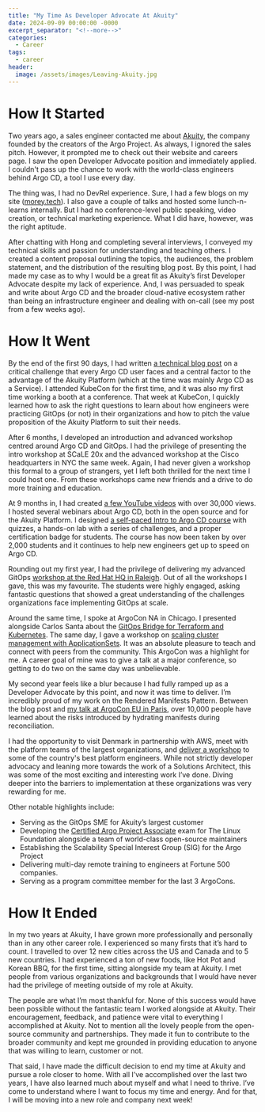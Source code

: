 ```yaml
---
title: "My Time As Developer Advocate At Akuity"
date: 2024-09-09 00:00:00 -0000
excerpt_separator: "<!--more-->"
categories:
  - Career
tags:
  - career
header:
  image: /assets/images/Leaving-Akuity.jpg
---
```


# How It Started
Two years ago, a sales engineer contacted me about [Akuity](https://akuity.io/), the company founded by the creators of the Argo Project. As always, I ignored the sales pitch. However, it prompted me to check out their website and careers page. I saw the open Developer Advocate position and immediately applied. I couldn't pass up the chance to work with the world-class engineers behind Argo CD, a tool I use every day.

The thing was, I had no DevRel experience. Sure, I had a few blogs on my site ([morey.tech](https://morey.tech/)). I also gave a couple of talks and hosted some lunch-n-learns internally. But I had no conference-level public speaking, video creation, or technical marketing experience. What I did have, however, was the right aptitude. 

After chatting with Hong and completing several interviews, I conveyed my technical skills and passion for understanding and teaching others. I created a content proposal outlining the topics, the audiences, the problem statement, and the distribution of the resulting blog post. By this point, I had made my case as to why I would be a great fit as Akuity’s first Developer Advocate despite my lack of experience. And, I was persuaded to speak and write about Argo CD and the broader cloud-native ecosystem rather than being an infrastructure engineer and dealing with on-call (see my post from a few weeks ago).

# How It Went
By the end of the first 90 days, I had written [a technical blog post](https://akuity.io/blog/argo-cd-architectures-explained/) on a critical challenge that every Argo CD user faces and a central factor to the advantage of the Akuity Platform (which at the time was mainly Argo CD as a Service). I attended KubeCon for the first time, and it was also my first time working a booth at a conference. That week at KubeCon, I quickly learned how to ask the right questions to learn about how engineers were practicing GitOps (or not) in their organizations and how to pitch the value proposition of the Akuity Platform to suit their needs.

After 6 months, I developed an introduction and advanced workshop centred around Argo CD and GitOps. I had the privilege of presenting the intro workshop at SCaLE 20x and the advanced workshop at the Cisco headquarters in NYC the same week. Again, I had never given a workshop this formal to a group of strangers, yet I left both thrilled for the next time I could host one. From these workshops came new friends and a drive to do more training and education.

At 9 months in, I had created [a few YouTube videos](https://www.youtube.com/watch?v=MlAWr8bVr0I&t=745s) with over 30,000 views. I hosted several webinars about Argo CD, both in the open source and for the Akuity Platform. I designed [a self-paced Intro to Argo CD course](https://academy.akuity.io/courses/gitops-argocd-intro) with quizzes, a hands-on lab with a series of challenges, and a proper certification badge for students. The course has now been taken by over 2,000 students and it continues to help new engineers get up to speed on Argo CD.

Rounding out my first year, I had the privilege of delivering my advanced GitOps [workshop at the Red Hat HQ in Raleigh](https://www.linkedin.com/posts/nicholas-morey_gitops-activity-7102995981197025280-uz_8?utm_source=share&utm_medium=member_desktop). Out of all the workshops I gave, this was my favourite. The students were highly engaged, asking fantastic questions that showed a great understanding of the challenges organizations face implementing GitOps at scale.

Around the same time, I spoke at ArgoCon NA in Chicago. I presented alongside Carlos Santa about the [GitOps Bridge for Terraform and Kubernetes](https://youtu.be/ggJzfJgWO8c). The same day, I gave a workshop on [scaling cluster management with ApplicationSets](https://youtu.be/Ns4MjCDKx7E). It was an absolute pleasure to teach and connect with peers from the community. This ArgoCon was a highlight for me. A career goal of mine was to give a talk at a major conference, so getting to do two on the same day was unbelievable.

My second year feels like a blur because I had fully ramped up as a Developer Advocate by this point, and now it was time to deliver. I’m incredibly proud of my work on the Rendered Manifests Pattern. Between the blog post and [my talk at ArgoCon EU in Paris](https://youtu.be/TonN-369Qfo), over 10,000 people have learned about the risks introduced by hydrating manifests during reconciliation. 

I had the opportunity to visit Denmark in partnership with AWS, meet with the platform teams of the largest organizations, and [deliver a workshop](https://www.linkedin.com/posts/nicholas-morey_it-was-a-great-day-of-workshops-and-meeting-activity-7206307651285057539-edpT?utm_source=share&utm_medium=member_desktop) to some of the country's best platform engineers. While not strictly developer advocacy and leaning more towards the work of a Solutions Architect, this was some of the most exciting and interesting work I’ve done. Diving deeper into the barriers to implementation at these organizations was very rewarding for me.

Other notable highlights include:
- Serving as the GitOps SME for Akuity’s largest customer
- Developing the [Certified Argo Project Associate](https://training.linuxfoundation.org/certification/certified-argo-project-associate-capa/) exam for The Linux Foundation alongside a team of world-class open-source maintainers
- Establishing the Scalability Special Interest Group (SIG) for the Argo Project
- Delivering multi-day remote training to engineers at Fortune 500 companies.
- Serving as a program committee member for the last 3 ArgoCons.

# How It Ended
In my two years at Akuity, I have grown more professionally and personally than in any other career role. I experienced so many firsts that it’s hard to count. I travelled to over 12 new cities across the US and Canada and to 5 new countries. I had experienced a ton of new foods, like Hot Pot and Korean BBQ, for the first time, sitting alongside my team at Akuity. I met people from various organizations and backgrounds that I would have never had the privilege of meeting outside of my role at Akuity.

The people are what I’m most thankful for. None of this success would have been possible without the fantastic team I worked alongside at Akuity. Their encouragement, feedback, and patience were vital to everything I accomplished at Akuity. Not to mention all the lovely people from the open-source community and partnerships. They made it fun to contribute to the broader community and kept me grounded in providing education to anyone that was willing to learn, customer or not.

That said, I have made the difficult decision to end my time at Akuity and pursue a role closer to home. With all I’ve accomplished over the last two years, I have also learned much about myself and what I need to thrive. I’ve come to understand where I want to focus my time and energy. And for that, I will be moving into a new role and company next week!
